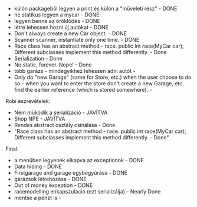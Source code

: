 * külön packageből legyen a print és külön a "műveleti rész" - DONE
* ne statikus legyen a mycar - DONE
* legyen benne az öröklődés - DONE
* létre lehessen hozni új autókat - DONE
* Don't always create a new Car object. - DONE
* Scanner scanner, instantiate only one time. - DONE
* Race class has an abstract method - race.
public int race(MyCar car); Different subclasses implement this method differently. - Done
* Serialization - Done
* No static, forever. Nope! - Done
* több garázs - mindegyikhez lehessen adni autót - 
* Only do "new Garage" (same for Store, etc.) when the user choose to do so - when you want to enter the store don't create a new Garage, etc. find the earlier reference (which is stored somewhere). - 

Robi észrevételek:

* Nem működik a serializáció - JAVÍTVA
* Shop NPE - JAVÍTVA
* Rendes abstract osztály csinálása - Done
* "Race class has an abstract method - race.
 public int race(MyCar car); Different subclasses implement 
 this method differently. - Done"


Final: 
* a menüben legyenek elkapva az exceptionok - DONE
* Data hiding - DONE
* Firstgarage and garage egybegyúrása - DONE
* garázsok létrehozása - DONE
* Out of money exception - DONE
* racemodelling enkapszuláció (ezt serializálja) - Nearly Done
* mentse a pénzt is - 
